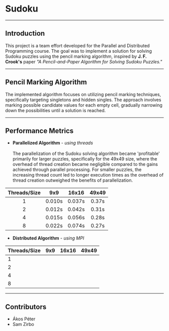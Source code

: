 # Sudoku

---
## Introduction
This project is a team effort developed for the Parallel and Distributed Programming course. The goal was to implement a solution for 
solving Sudoku puzzles using the pencil marking algorithm, inspired by **J. F. Crook's** paper _"A Pencil-and-Paper Algorithm for Solving Sudoku Puzzles."_

---
## Pencil Marking Algorithm
The implemented algorithm focuses on utilizing pencil marking techniques, specifically targeting singletons and hidden singles. 
The approach involves marking possible candidate values for each empty cell, gradually narrowing down the possibilities until a solution is reached.

---
## Performance Metrics
- **Parallelized Algorithm** - _using threads_ \
  \
The parallelization of the Sudoku solving algorithm became 'profitable' primarily for larger puzzles, specifically for the 49x49 size,
where the overhead of thread creation became negligible compared to the gains achieved through parallel processing. For smaller puzzles, the
increasing thread count led to longer execution times as the overhead of thread creation outweighed the benefits of parallelization. 

| Threads/Size |   9x9   |  16x16  |  49x49  |
|:------------:|:-------:|:-------:|:-------:|
|       1      |0.010s|0.037s|0.37s|
|       2      |0.012s|0.042s|0.31s|
|       4      |0.015s|0.056s|0.28s|
|       8      |0.022s|0.074s|0.27s|
  
- **Distributed Algorithm** - _using MPI_


| Threads/Size | 9x9 | 16x16 | 49x49 |
|--------------|-----|-------|-------|
| 1            |     |       |       |
| 2            |     |       |       |
| 4            |     |       |       |
| 8            |     |       |       |

---
## Contributors
- Ákos Péter
- Sam Zirbo
